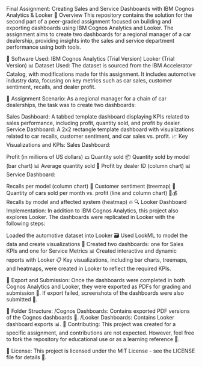 Final Assignment: Creating Sales and Service Dashboards with IBM Cognos Analytics & Looker
📝 Overview
This repository contains the solution for the second part of a peer-graded assignment focused on building and exporting dashboards using IBM Cognos Analytics and Looker. The assignment aims to create two dashboards for a regional manager of a car dealership, providing insights into the sales and service department performance using both tools.

🔧 Software Used:
IBM Cognos Analytics (Trial Version)
Looker (Trial Version)
📊 Dataset Used:
The dataset is sourced from the IBM Accelerator Catalog, with modifications made for this assignment. It includes automotive industry data, focusing on key metrics such as car sales, customer sentiment, recalls, and dealer profit.

🚗 Assignment Scenario:
As a regional manager for a chain of car dealerships, the task was to create two dashboards:

Sales Dashboard: A tabbed template dashboard displaying KPIs related to sales performance, including profit, quantity sold, and profit by dealer.
Service Dashboard: A 2x2 rectangle template dashboard with visualizations related to car recalls, customer sentiment, and car sales vs. profit.
📈 Key Visualizations and KPIs:
Sales Dashboard:

Profit (in millions of US dollars) 💵
Quantity sold 📦
Quantity sold by model (bar chart) 📊
Average quantity sold 📏
Profit by dealer ID (column chart) 📊
Service Dashboard:

Recalls per model (column chart) 🚗
Customer sentiment (treemap) 🧠
Quantity of cars sold per month vs. profit (line and column chart) 📅💰
Recalls by model and affected system (heatmap) 🔥
🔍 Looker Dashboard Implementation:
In addition to IBM Cognos Analytics, this project also explores Looker. The dashboards were replicated in Looker with the following steps:

Loaded the automotive dataset into Looker 🗃️
Used LookML to model the data and create visualizations 🧩
Created two dashboards: one for Sales KPIs and one for Service Metrics 📊
Created interactive and dynamic reports with Looker 📋
Key visualizations, including bar charts, treemaps, and heatmaps, were created in Looker to reflect the required KPIs.

💾 Export and Submission:
Once the dashboards were completed in both Cognos Analytics and Looker, they were exported as PDFs for grading and submission 📄. If export failed, screenshots of the dashboards were also submitted 📸.

📂 Folder Structure:
/Cognos Dashboards: Contains exported PDF versions of the Cognos dashboards 📑.
/Looker Dashboards: Contains Looker dashboard exports 📊.
🤝 Contributing:
This project was created for a specific assignment, and contributions are not expected. However, feel free to fork the repository for educational use or as a learning reference 🔄.

📜 License:
This project is licensed under the MIT License - see the LICENSE file for details 📝.
